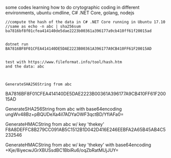 some codes learning how to do crytographic coding in different environments, ubuntu cmdline, C# .NET Core, golang, nodejs


    //compute the hash of the data in C# .NET Core running in Ubuntu 17.10
    //same as echo -n abc | sha256sum
    ba7816bf8f01cfea414140de5dae2223b00361a396177a9cb410ff61f20015ad
    
    
    dotnet run
    BA7816BF8F01CFEA414140DE5DAE2223B00361A396177A9CB410FF61F20015AD


    test with https://www.fileformat.info/tool/hash.htm
    and the data: abc
    
    
    
    GenerateSHA256String from abc
BA7816BF8F01CFEA414140DE5DAE2223B00361A396177A9CB410FF61F20015AD

GenerateSHA256String from abc with base64encoding
ungWv48Bz+pBQUDeXa4iI7ADYaOWF3qctBD/YfIAFa0=

GenerateHMACString from abc w/ key 'thekey'
F8A8DEFFC8B279CC091AB5C1512B1D042D416E246EEBFA2A65B45AB4C5232546

GenerateHMACString from abc  w/ key 'thekey' with base64encoding
+Kje/8iyecwJGrXBUSsdBC1BbiRu6/oqZbRatMUjJUY=
    


